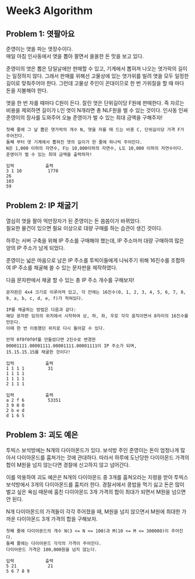 # Week3 Algorithm

## Problem 1: 엿팔아요

준영이는 엿을 파는 엿장수이다.  
매일 아침 인사동에서 엿을 뽑아 팔면서 쏠쏠한 돈 맛을 보고 있다.     

준영이의 엿은 뽑은 당일날에만 판매할 수 있고, 기계에서 뽑혀져 나오는 엿가락의 길이는 일정하지 않다. 그래서 판매를 위해선 고물상에 있는 엿가위를 빌려 엿을 모두 일정한 길이로 맞춰주어야 한다. 그런데 고물상 주인이 꼰대이므로 한 번 가위질을 할 때 마다 돈을 지불해야 한다.     

엿을 한 번 자를 때마다 C원이 든다. 잘린 엿은 단위길이당 F원에 판매한다. 즉 자르는 비용을 제외하면 길이가 L인 엿이 N개라면 총 NLF원을 벌 수 있는 것이다. 인사동 인싸 준영이의 장사를 도와주어 오늘 준영이가 벌 수 있는 최대 금액을 구해주자!

    첫째 줄에 그 날 뽑은 엿가락의 개수 N, 엿을 자를 때 드는 비용 C, 단위길이당 가격 F가 주어진다.   
    둘째 부터 엿 기계에서 뽑혀진 엿의 길이가 한 줄에 하나씩 주어진다. 
    N은 1,000 이하의 자연수, F는 10,000이하의 자연수, L도 10,000 이하의 자연수이다.   
    준영이가 벌 수 있는 최대 금액을 출력하자!   

    입력            출력
    3 1 10          1770
    26  
    103 
    59

## Problem 2: IP 채굴기 

열심히 엿을 팔아 억만장자가 된 준영이는 돈 씀씀이가 바뀌었다.   
필요한 물건이 있으면 필요 이상으로 대량 구매를 하는 습관이 생긴 것이다.     

하루는 서버 구축을 위해 IP 주소를 구매해야 했는데, IP 주소마저 대량 구매하여 많은 양의 IP 주소가 남게 되었다.   

준영이는 넓은 마음으로 남은 IP 주소를 투빅이들에게 나눠주기 위해 16진수를 조합하여 IP 주소를 채굴해 쓸 수 있는 문자판을 제작하였다.     

다음 문자판에서 채굴 할 수 있는 총 IP 주소 개수를 구해보자!

    문자판은 4x4 크기로 이루어져 있고, 각 칸에는 16진수(0, 1, 2, 3, 4, 5, 6, 7, 8, 9, a, b, c, d, e, f)가 적혀있다.     

    IP를 채굴하는 방법은 다음과 같다: 
    해당 문자판 임의의 위치에서 시작하여 상, 하, 좌, 우로 각각 움직이면서 8자리의 16진수를 만든다. 
    이때 한 번 이동했던 위치로 다시 돌아갈 수 있다.  

    만약 0f0f0f0f를 만들었다면 2진수로 변경한   
    00001111.00001111.00001111.00001111이 IP 주소가 되며, 
    15.15.15.15를 채굴한 것이다!

    입력            출력
    1 1 1 1         31
    1 1 1 1
    1 1 1 1
    2 1 1 1 

    입력            출력
    a 2 f 6         53351
    3 9 0 0
    2 b e d
    d 1 6 5

## Problem 3: 괴도 예은

투빅스 보석방에는 N개의 다이아몬드가 있다. 보석방 주인 준영이는 돈이 엄청나게 많아서 다이아몬드를 훔쳐가는 것에 관대하다. 따라서 하루에 도난당한 다이아몬드 가격의 합이 M원을 넘지 않는다면 경찰에 신고하지 않고 넘어간다.  

이를 악용하여 괴도 예은은 N개의 다이아몬드 중 3개를 훔쳐오라는 지령을 받아 투빅스 보석방에서 3개의 다이아몬드를 훔치러 한다. 경찰서에서 콩밥을 먹기 싫고 돈은 많이 벌고 싶은 욕심 때문에 훔친 다이아몬드 3개 가격의 합이 최대가 되면서 M원을 넘으면 안 된다.    

N개 다이아몬드의 가격들이 각각 주어졌을 때, M원을 넘지 않으면서 M원에 최대한 가까운 다이아몬드 3개 가격의 합을 구해보자.    

    첫째 줄에 다이아몬드의 개수 N(3 <= N <= 100)과 M(10 <= M <= 300000)이 주어진다. 
    둘째 줄에는 다이아몬드 각각의 가격이 주어진다.
    다이아몬드 가격은 100,000원을 넘지 않는다.

    입력            출력
    5 21            21
    5 6 7 8 9